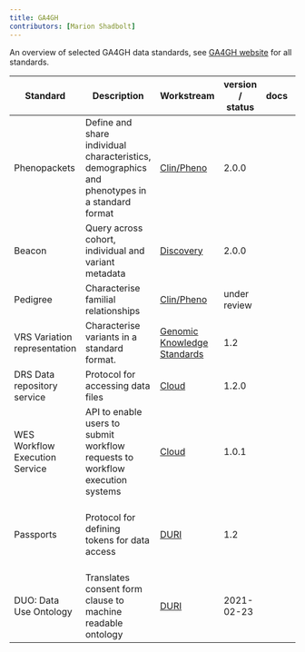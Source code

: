 ```yaml
---
title: GA4GH
contributors: [Marion Shadbolt]
---
```


An overview of selected GA4GH data standards, see [GA4GH website](https://www.ga4gh.org/how-we-work/workstreams/) for all standards.

<script src="https://kit.fontawesome.com/46236ff899.js" crossorigin="anonymous"></script>

<div class="table-responsive mt-4 mb-5">
  <table>
    <thead>
      <tr>
        <th>Standard
        </th>
        <th>Description
        </th>
        <th>Workstream
        </th>
        <th>version / status
        </th>
        <th>docs
        </th>
        <th>github
        </th>
        <th>publication
        </th>
        <th>other resources
        </th>
      </tr>
    </thead>
    <tbody>
      <tr>
        <td>Phenopackets
        </td>
        <td>Define and share individual characteristics, demographics and phenotypes in a standard format
        </td>
        <td><a href="https://ga4gh-cp.github.io/">Clin/Pheno</a>
        </td>
        <td>2.0.0
        </td>
        <td><a href="https://phenopacket-schema.readthedocs.io/en/latest/"><i class="fa-solid fa-book fa-2x"></i></a>
        </td>
        <td><a href="https://github.com/phenopackets/phenopacket-schema"><i class="fa-brands fa-github fa-2x"></i></a>
        </td>
        <td><a href="https://www.nature.com/articles/s41587-022-01357-4"><i class="fa-regular fa-file-lines"></i> Jacobsen et al. 2022</a><br />
            <a href="https://onlinelibrary.wiley.com/doi/abs/10.1002/ggn2.202200016"> <i class="fa-regular fa-file-lines"></i> Ladewig et al. 2022</a>
        </td>
        <td><a href="https://www.iso.org/standard/79991.html"><i class="fa-solid fa-arrow-up-right-from-square"></i> ISO </a>
        </td>
      </tr>
      <tr>
        <td>Beacon
        </td>
        <td>Query across cohort, individual and variant metadata
        </td>
        <td><a href="https://ga4gh-discovery.github.io/">Discovery</a>
        </td>
        <td>2.0.0
        </td>
        <td><a href="http://docs.genomebeacons.org/"><i class="fa-solid fa-book fa-2x"></i></a>
        </td>
        <td><a href="https://github.com/ga4gh-beacon/beacon-v2"><i class="fa-brands fa-github fa-2x"></i></a>
        </td>
        <td><a href="https://onlinelibrary.wiley.com/doi/abs/10.1002/humu.24369"> <i class="fa-regular fa-file-lines"></i> Rambla et al. 2022</a> <br />
            <a href="https://doi.org/10.1093/bioinformatics/btac568"><i class="fa-regular fa-file-lines"></i> Rueda et al. 2022</a>
        </td>
        <td><a href="https://b2ri-documentation.readthedocs.io/en/latest/"> <i class="fa-solid fa-book"></i> Beacon RI</a>
        </td>
      </tr>
      <tr>
        <td>Pedigree
        </td>
        <td>Characterise familial relationships
        </td>
        <td><a href="https://ga4gh-cp.github.io/">Clin/Pheno</a>
        </td>
        <td>under review
        </td>
        <td><a href="https://pedigree.readthedocs.io/en/latest/"><i class="fa-solid fa-book fa-2x"></i></a>
        </td>
        <td>
        </td>
        <td>
        </td>
        <td>
        </td>
      </tr>
      <tr>
        <td>VRS Variation representation 
        </td>
        <td>Characterise variants in a standard format.
        </td>
        <td><a href="https://ga4gh-gks.github.io/">Genomic Knowledge Standards</a>
        </td>
        <td>1.2
        </td>
        <td><a href="https://vrs.ga4gh.org/en/stable/"><i class="fa-solid fa-book fa-2x"></i></a>
        </td>
        <td><a href="https://github.com/ga4gh/vrs"><i class="fa-brands fa-github fa-2x"></i></a>
        </td>
        <td><a href="https://www.sciencedirect.com/science/article/pii/S2666979X21000343"><i class="fa-regular fa-file-lines"></i> Wagner et al. 2021</a>
        </td>
        <td><a href="https://github.com/ga4gh/vrs-python"><i class="fa-brands fa-github"></i> vrs-python</a>
        </td>
      </tr>
      <tr>
        <td>DRS Data repository service
        </td>
        <td>Protocol for accessing data files
        </td>
        <td><a href="https://github.com/ga4gh/wiki/wiki">Cloud</a>
        </td>
        <td>1.2.0
        </td>
        <td><a href="https://ga4gh.github.io/data-repository-service-schemas/preview/release/drs-1.0.0/docs/"><i class="fa-solid fa-book fa-2x"></i></a>
        </td>
        <td><a href="https://github.com/ga4gh/data-repository-service-schemas"><i class="fa-brands fa-github fa-2x"></i></a>
        </td>
        <td>
        </td>
        <td>
        </td>
      </tr>
      <tr>
        <td>WES Workflow Execution Service
        </td>
        <td>API to enable users to submit workflow requests to workflow execution systems
        </td>
        <td><a href="https://github.com/ga4gh/wiki/wiki">Cloud</a>
        </td>
        <td>1.0.1
        </td>
        <td><a href="https://ga4gh.github.io/workflow-execution-service-schemas/docs/"><i class="fa-solid fa-book fa-2x"></i></a>
        </td>
        <td> <a href="https://github.com/ga4gh/workflow-execution-service-schemas "><i class="fa-brands fa-github fa-2x"></i></a>
        </td>
        <td>
        </td>
        <td> <a href="https://github.com/ga4gh/ga4gh-starter-kit-wes"><i class="fa-brands fa-github"></i>wes starter kit</a>
        </td>
      </tr>
      <tr>
        <td>Passports
        </td>
        <td>Protocol for defining tokens for data access
        </td>
        <td><a href="https://ga4gh-duri.github.io/">DURI</a>
        </td>
        <td> 1.2
        </td>
        <td> <a href="https://github.com/ga4gh-duri/ga4gh-duri.github.io/blob/master/researcher_ids/ga4gh_passport_v1.md"><i class="fa-solid fa-book fa-2x"></i></a>
        </td>
        <td>
        </td>
        <td> <a href="https://doi.org/10.1016/j.xgen.2021.100030"><i class="fa-regular fa-file-lines"></i> Voisin et al. 2021</a>
        </td>
        <td> <a href="https://github.com/ga4gh/ga4gh-starter-kit-passport-ui"><i class="fa-brands fa-github"></i> passport ui starter kit</a><br\>
             <a href="https://github.com/ga4gh/ga4gh-starter-kit-passport-broker"><i class="fa-brands fa-github"></i> passport broker starter kit</a>
        </td>
      </tr>
      <tr>
        <td>DUO: Data Use Ontology
        </td>
        <td>Translates consent form clause to machine readable ontology
        </td>
        <td><a href="https://ga4gh-duri.github.io/">DURI</a>
        </td>
        <td> 2021-02-23
        </td>
        <td><a href="https://github.com/EBISPOT/DUO"><i class="fa-solid fa-book fa-2x"></i></a>
        </td>
        <td><a href="https://github.com/EBISPOT/DUO"><i class="fa-brands fa-github fa-2x"></i></a>
        </td>
        <td><a href="https://doi.org/10.1016/j.xgen.2021.100028"><i class="fa-regular fa-file-lines"></i> Lawson et al. 2021</a>
        </td>
        <td><a href="https://www.ebi.ac.uk/ols/ontologies/duo"><i class="fa-solid fa-arrow-up-right-from-square"></i> OLS</a>
        </td>
      </tr>
    </tbody>
  </table>
</div>